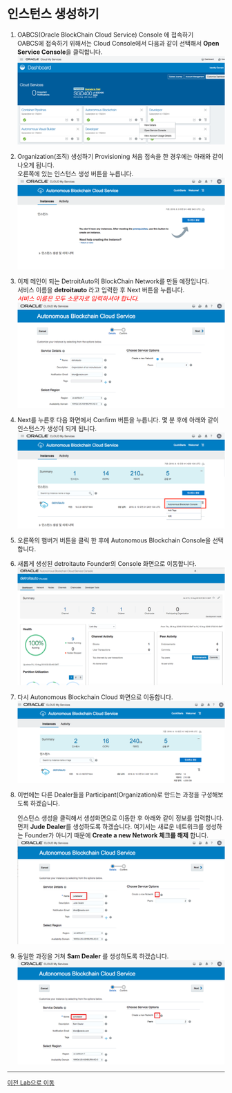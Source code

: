 # 인스턴스 생성하기

1. OABCS(Oracle BlockChain Cloud Service) Console 에 접속하기  
OABCS에 접속하기 위해서는 Cloud Console에서 다음과 같이 선택해서 **Open Service Console**을 클릭합니다.
![](images/gotoabcs.png)

2. Organization(조직) 생성하기 Provisioning
처음 접속을 한 경우에는 아래와 같이 나오게 됩니다.  
오른쪽에 있는 인스턴스 생성 버튼을 누릅니다.
![](images/abcs_main.png)

3. 이제 메인이 되는 DetroitAuto의 BlockChain Network를 만들 예정입니다.  
서비스 이름을 **detroitauto** 라고 입력한 후 Next 버튼을 누릅니다.  
<span style="color:red">*서비스 이름은 모두 소문자로 입력하셔야 합니다.*</span>
![](images/create_instance1.png)

4. Next를 누른후 다음 화면에서 Confirm 버튼을 누릅니다.
몇 분 후에 아래와 같이 인스턴스가 생성이 되게 됩니다.
![](images/create_instance2.png)
5. 오른쪽의 햄버거 버튼을 클릭 한 후에 Autonomous Blockchain Console을 선택합니다.

6. 새롭게 생성된 detroitauto Founder의 Console 화면으로 이동합니다.
![](images/detroit_main.png)

7. 다시 Autonomous Blockchain Cloud 화면으로 이동합니다.
![](images/create_participant.png)

8. 이번에는 다른 Dealer들을 Participant(Organization)로 만드는 과정을 구성해보도록 하겠습니다. 
   
    인스턴스 생성을 클릭해서 생성화면으로 이동한 후 아래와 같이 정보를 입력합니다.
    먼저 **Jude Dealer**를 생성하도록 하겠습니다.
    여기서는 새로운 네트워크를 생성하는 Founder가 아니기 때문에 **Create a new Network 체크를 해제** 합니다.
    ![](images/create_judedealer.png)

1. 동일한 과정을 거쳐 **Sam Dealer** 를 생성하도록 하겠습니다.
![](images/create_samdealer.png)

---
[이전 Lab으로 이동](README.md)
